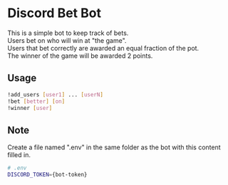 # Discord Bet Bot

This is a simple bot to keep track of bets.  
Users bet on who will win at "the game".  
Users that bet correctly are awarded an equal fraction of the pot.  
The winner of the game will be awarded 2 points.

## Usage
```bash
!add_users [user1] ... [userN]
!bet [better] [on]
!winner [user]
```

## Note
Create a file named ".env" in the same folder as the bot with this content filled in.
```bash
# .env
DISCORD_TOKEN={bot-token}
```
